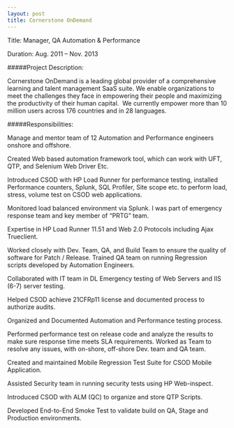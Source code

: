```yaml
---
layout: post
title: Cornerstone OnDemand
---
```


Title: Manager, QA Automation & Performance 

Duration: Aug. 2011 – Nov. 2013

#####Project Description:

 Cornerstone OnDemand is a leading global provider of a comprehensive learning and talent management SaaS suite. We enable organizations to meet the challenges they face in empowering their people and maximizing the productivity of their human capital.  We currently empower more than 10 million users across 176 countries and in 28 languages.

#####Responsibilities:

Manage and mentor team of 12 Automation and Performance engineers onshore and offshore.

Created Web based automation framework tool, which can work with UFT, QTP, and Selenium Web Driver Etc. 

Introduced CSOD with HP Load Runner for performance testing, installed Performance counters, Splunk, SQL Profiler, Site scope etc. to perform load, stress, volume test on CSOD web applications. 

Monitored load balanced environment via Splunk.  I was part of emergency response team and key member of “PRTG” team.

Expertise in HP Load Runner 11.51 and Web 2.0 Protocols including Ajax Trueclient.

Worked closely with Dev. Team, QA, and Build Team to ensure the quality of software for Patch / Release.
Trained QA team on running Regression scripts developed by Automation Engineers.

Collaborated with IT team in DL Emergency testing of Web Servers and IIS (6-7) server testing.

Helped CSOD achieve 21CFRp11 license and documented process to authorize audits.

Organized and Documented Automation and Performance testing process.

Performed performance test on release code and analyze the results to make sure response time meets SLA requirements.
Worked as Team to resolve any issues, with on-shore, off-shore Dev. team and QA team.

Created and maintained Mobile Regression Test Suite for CSOD Mobile Application.

Assisted Security team in running security tests using HP Web-inspect. 

Introduced CSOD with ALM (QC) to organize and store QTP Scripts.

Developed End-to-End Smoke Test to validate build on QA, Stage and Production environments.

